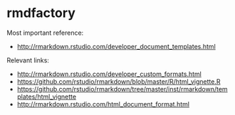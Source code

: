 # rmdfactory

Most important reference:

* http://rmarkdown.rstudio.com/developer_document_templates.html

Relevant links:

* http://rmarkdown.rstudio.com/developer_custom_formats.html
* https://github.com/rstudio/rmarkdown/blob/master/R/html_vignette.R
* https://github.com/rstudio/rmarkdown/tree/master/inst/rmarkdown/templates/html_vignette
* http://rmarkdown.rstudio.com/html_document_format.html

